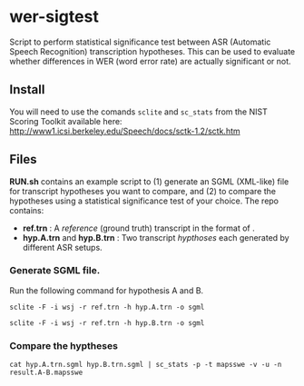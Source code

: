 # wer-sigtest
Script to perform statistical significance test between ASR (Automatic Speech Recognition) transcription hypotheses. This can be used to evaluate whether differences in WER (word error rate) are actually significant or not.

## Install

You will need to use the comands `sclite` and `sc_stats` from the NIST Scoring Toolkit available here:
http://www1.icsi.berkeley.edu/Speech/docs/sctk-1.2/sctk.htm


## Files

**RUN.sh** contains an example script to (1) generate an SGML (XML-like) file for transcript hypotheses you want to compare, and (2) to compare the hypotheses using a statistical significance test of your choice. The repo contains:

- **ref.trn** : A _reference_ (ground truth) transcript in the format of <transcript line> <unique line ID>.
- **hyp.A.trn** and **hyp.B.trn** : Two transcript _hypthoses_ each generated by different ASR setups.
  
### Generate SGML file.

Run the following command for hypothesis A and B.

```
sclite -F -i wsj -r ref.trn -h hyp.A.trn -o sgml
```

```
sclite -F -i wsj -r ref.trn -h hyp.B.trn -o sgml
```

### Compare the hyptheses

```
cat hyp.A.trn.sgml hyp.B.trn.sgml | sc_stats -p -t mapsswe -v -u -n result.A-B.mapsswe
```
